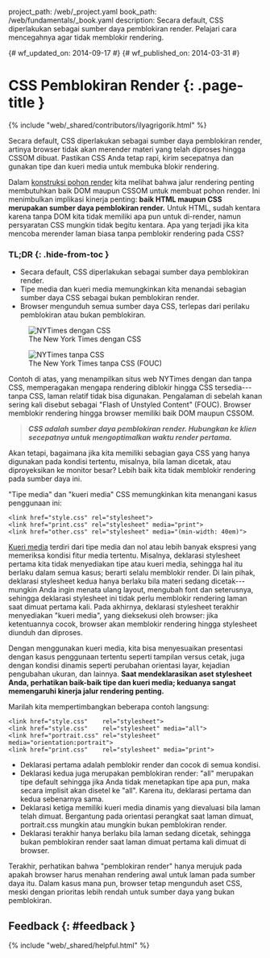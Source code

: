 project_path: /web/_project.yaml book_path: /web/fundamentals/_book.yaml description: Secara default, CSS diperlakukan sebagai sumber daya pemblokiran render. Pelajari cara mencegahnya agar tidak memblokir rendering.

{# wf_updated_on: 2014-09-17 #} {# wf_published_on: 2014-03-31 #}

# CSS Pemblokiran Render {: .page-title }

{% include "web/_shared/contributors/ilyagrigorik.html" %}

Secara default, CSS diperlakukan sebagai sumber daya pemblokiran render, artinya browser tidak akan merender materi yang telah diproses hingga CSSOM dibuat. Pastikan CSS Anda tetap rapi, kirim secepatnya dan gunakan tipe dan kueri media untuk membuka blokir rendering.

Dalam [konstruksi pohon render](render-tree-construction) kita melihat bahwa jalur rendering penting membutuhkan baik DOM maupun CSSOM untuk membuat pohon render. Ini menimbulkan implikasi kinerja penting: **baik HTML maupun CSS merupakan sumber daya pemblokiran render.** Untuk HTML, sudah kentara karena tanpa DOM kita tidak memiliki apa pun untuk di-render, namun persyaratan CSS mungkin tidak begitu kentara. Apa yang terjadi jika kita mencoba merender laman biasa tanpa pemblokir rendering pada CSS?

### TL;DR {: .hide-from-toc }

* Secara default, CSS diperlakukan sebagai sumber daya pemblokiran render.
* Tipe media dan kueri media memungkinkan kita menandai sebagian sumber daya CSS sebagai bukan pemblokiran render.
* Browser mengunduh semua sumber daya CSS, terlepas dari perilaku pemblokiran atau bukan pemblokiran.

<div class="attempt-left">
  <figure>
    <img src="images/nytimes-css-device.png" alt="NYTimes dengan CSS">
    <figcaption>The New York Times dengan CSS</figcaption>
  </figure>
</div>

<div class="attempt-right">
  <figure>
    <img src="images/nytimes-nocss-device.png" alt="NYTimes tanpa CSS">
    <figcaption>The New York Times tanpa CSS (FOUC)</figcaption>
  </figure>
</div>

<div style="clear:both;"></div>

Contoh di atas, yang menampilkan situs web NYTimes dengan dan tanpa CSS, memperagakan mengapa rendering diblokir hingga CSS tersedia\---tanpa CSS, laman relatif tidak bisa digunakan. Pengalaman di sebelah kanan sering kali disebut sebagai "Flash of Unstyled Content" (FOUC). Browser memblokir rendering hingga browser memiliki baik DOM maupun CSSOM.

> ***CSS adalah sumber daya pemblokiran render. Hubungkan ke klien secepatnya untuk mengoptimalkan waktu render pertama.***

Akan tetapi, bagaimana jika kita memiliki sebagian gaya CSS yang hanya digunakan pada kondisi tertentu, misalnya, bila laman dicetak, atau diproyeksikan ke monitor besar? Lebih baik kita tidak memblokir rendering pada sumber daya ini.

"Tipe media" dan "kueri media" CSS memungkinkan kita menangani kasus penggunaan ini:

    <link href="style.css" rel="stylesheet">
    <link href="print.css" rel="stylesheet" media="print">
    <link href="other.css" rel="stylesheet" media="(min-width: 40em)">
    

[Kueri media](../../design-and-ux/responsive/#use-css-media-queries-for-responsiveness) terdiri dari tipe media dan nol atau lebih banyak ekspresi yang memeriksa kondisi fitur media tertentu. Misalnya, deklarasi stylesheet pertama kita tidak menyediakan tipe atau kueri media, sehingga hal itu berlaku dalam semua kasus; berarti selalu memblokir render. Di lain pihak, deklarasi stylesheet kedua hanya berlaku bila materi sedang dicetak\---mungkin Anda ingin menata ulang layout, mengubah font dan seterusnya, sehingga deklarasi stylesheet ini tidak perlu memblokir rendering laman saat dimuat pertama kali. Pada akhirnya, deklarasi stylesheet terakhir menyediakan "kueri media", yang dieksekusi oleh browser: jika ketentuannya cocok, browser akan memblokir rendering hingga stylesheet diunduh dan diproses.

Dengan menggunakan kueri media, kita bisa menyesuaikan presentasi dengan kasus penggunaan tertentu seperti tampilan versus cetak, juga dengan kondisi dinamis seperti perubahan orientasi layar, kejadian pengubahan ukuran, dan lainnya. **Saat mendeklarasikan aset stylesheet Anda, perhatikan baik-baik tipe dan kueri media; keduanya sangat memengaruhi kinerja jalur rendering penting.**

Marilah kita mempertimbangkan beberapa contoh langsung:

    <link href="style.css"    rel="stylesheet">
    <link href="style.css"    rel="stylesheet" media="all">
    <link href="portrait.css" rel="stylesheet" media="orientation:portrait">
    <link href="print.css"    rel="stylesheet" media="print">
    

* Deklarasi pertama adalah pemblokir render dan cocok di semua kondisi.
* Deklarasi kedua juga merupakan pemblokiran render: "all" merupakan tipe default sehingga jika Anda tidak menetapkan tipe apa pun, maka secara implisit akan disetel ke "all". Karena itu, deklarasi pertama dan kedua sebenarnya sama.
* Deklarasi ketiga memiliki kueri media dinamis yang dievaluasi bila laman telah dimuat. Bergantung pada orientasi perangkat saat laman dimuat, portrait.css mungkin atau mungkin bukan pemblokiran render.
* Deklarasi terakhir hanya berlaku bila laman sedang dicetak, sehingga bukan pemblokiran render saat laman dimuat pertama kali dimuat di browser.

Terakhir, perhatikan bahwa "pemblokiran render" hanya merujuk pada apakah browser harus menahan rendering awal untuk laman pada sumber daya itu. Dalam kasus mana pun, browser tetap mengunduh aset CSS, meski dengan prioritas lebih rendah untuk sumber daya yang bukan pemblokiran.

## Feedback {: #feedback }

{% include "web/_shared/helpful.html" %}